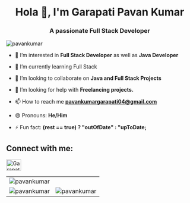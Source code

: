 <h1 align="center">Hola 👋, I'm Garapati Pavan Kumar </h1>
<h3 align="center">A passionate Full Stack Developer</h3>

<p align="left"> <img src="https://komarev.com/ghpvc/?username=pavan347&label=Profile%20views&color=0e75b6&style=flat" alt="pavankumar" /> </p>

* 👀 I’m interested in **Full Stack Developer** as well as **Java Developer**
  
* 🌱 I’m currently learning Full Stack
  
* 💞️ I’m looking to collaborate on **Java and Full Stack Projects**
  
* 🤝 I’m looking for help with **Freelancing projects.**
  
* 📫 How to reach me **pavankumargarapati04@gmail.com**
  
* 😄 Pronouns: **He/Him**
  
- ⚡ Fun fact: **(rest == true) ? "outOfDate" : "upToDate;**


## Connect with me:
<p align="left">
<a href="https://www.linkedin.com/in/garapati-pavan-kumar/" target="blank"><img align="center" src="https://raw.githubusercontent.com/rahuldkjain/github-profile-readme-generator/master/src/images/icons/Social/linked-in-alt.svg" alt="Garapati-Pavan-kumar" height="30" width="40" /></a>
</p>

<table>
  </tr>
    <td><img src="https://github-readme-stats.vercel.app/api/top-langs?username=pavan347&show_icons=true&locale=en&layout=compact" alt="pavankumar" /></td>
  <tr>
  <tr>
    <td><img src="https://github-readme-streak-stats.herokuapp.com/?user=pavan347&" alt="pavankumar" /></td>
    <td><img src="https://github-readme-stats.vercel.app/api?username=pavan347&show_icons=true&locale=en" alt="pavankumar" /></td>
  </tr>
</table>



<!---
pavan347/pavan347 is a ✨ special ✨ repository because its `README.md` (this file) appears on your GitHub profile.
You can click the Preview link to take a look at your changes.
--->
